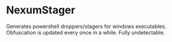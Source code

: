 # NexumStager
Generates powershell droppers/stagers for windows executables. Obfuscation is updated every once in a while. Fully undetectable.

